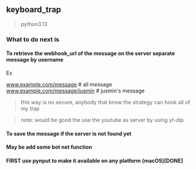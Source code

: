 ## keyboard_trap

> python3.13

### What to do next is 
#### To retrieve the webhook_url of the message on the server separate message by username

Ex

www.example.com/message # all message
www.example.com/message/jusmin # jusmin's message

>this way is no secure, anybody that know the strategy can hook all of my trap

>note: would be good the use the youtube as server by using yt-dlp

#### To save the message if the server is not found yet

#### May be add some bot net function

#### FIRST use pynput to make it available on any platform (macOS)[DONE]